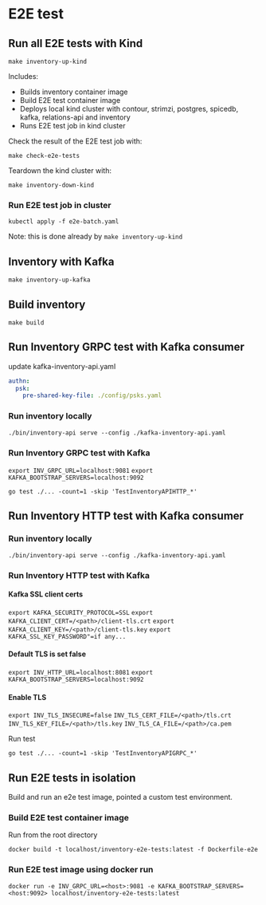 # E2E test

## Run all E2E tests with Kind

```shell
make inventory-up-kind
```

Includes:

* Builds inventory container image
* Build E2E test container image
* Deploys local kind cluster with contour, strimzi, postgres, spicedb, kafka, relations-api and inventory
* Runs E2E test job in kind cluster

Check the result of the E2E test job with:

```shell
make check-e2e-tests
```

Teardown the kind cluster with:

```shell
make inventory-down-kind
```

### Run E2E test job in cluster

```shell
kubectl apply -f e2e-batch.yaml
```

Note: this is done already by `make inventory-up-kind`

## Inventory with Kafka

`make inventory-up-kafka`

## Build inventory

`make build`

## Run Inventory GRPC test with Kafka consumer

update kafka-inventory-api.yaml

```yaml
authn:
  psk:
    pre-shared-key-file: ./config/psks.yaml
```

### Run inventory locally

`./bin/inventory-api serve --config ./kafka-inventory-api.yaml`

### Run Inventory GRPC test with Kafka

```export INV_GRPC_URL=localhost:9081```
```export KAFKA_BOOTSTRAP_SERVERS=localhost:9092```

```go test ./... -count=1 -skip 'TestInventoryAPIHTTP_*'```

## Run Inventory HTTP test with Kafka consumer

### Run inventory locally

`./bin/inventory-api serve --config ./kafka-inventory-api.yaml`

### Run Inventory HTTP test with Kafka

#### Kafka SSL client certs

```export KAFKA_SECURITY_PROTOCOL=SSL```
```export KAFKA_CLIENT_CERT=/<path>/client-tls.crt```
```export KAFKA_CLIENT_KEY=/<path>/client-tls.key```
```export KAFKA_SSL_KEY_PASSWORD"=if any...```

#### Default TLS is set false

```export INV_HTTP_URL=localhost:8081```
```export KAFKA_BOOTSTRAP_SERVERS=localhost:9092```

#### Enable TLS

```export INV_TLS_INSECURE=false```
```INV_TLS_CERT_FILE=/<path>/tls.crt```
```INV_TLS_KEY_FILE=/<path>/tls.key```
```INV_TLS_CA_FILE=/<path>/ca.pem```

Run test

```go test ./... -count=1 -skip 'TestInventoryAPIGRPC_*'```

## Run E2E tests in isolation

Build and run an e2e test image, pointed a custom test environment.

### Build E2E test container image

Run from the root directory

```shell
docker build -t localhost/inventory-e2e-tests:latest -f Dockerfile-e2e
```

### Run E2E test image using docker run

```shell
docker run -e INV_GRPC_URL=<host>:9081 -e KAFKA_BOOTSTRAP_SERVERS=<host:9092> localhost/inventory-e2e-tests:latest
```